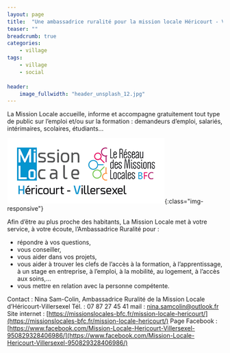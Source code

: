 ```yaml
---
layout: page
title:  "Une ambassadrice ruralité pour la mission locale Héricourt - Villersexel"
teaser: ""
breadcrumb: true
categories:
    - village
tags:
    - village
    - social
    
header:
    image_fullwidth: "header_unsplash_12.jpg"
---
```


La Mission Locale accueille, informe et accompagne gratuitement tout type de public sur l’emploi et/ou sur la formation : demandeurs d’emploi, salariés, intérimaires, scolaires, étudiants…

![Mission locale Héricourt - Villersexel](/assets/img/202102/logo_ML_hericourt.png){:class="img-responsive"}

Afin d’être au plus proche des habitants, La Mission Locale met à votre service, à votre écoute, l’Ambassadrice Ruralité pour :
- répondre à vos questions,
- vous conseiller,
- vous aider dans vos projets,
- vous aider à trouver les clefs de l’accès à la formation, à l’apprentissage, à un stage en entreprise, à l’emploi, à la mobilité, au logement, à l’accès aux soins,…
- vous mettre en relation avec la personne compétente.

Contact :  Nina Sam-Colin, Ambassadrice Ruralité de la Mission Locale d’Héricourt-Villersexel 
Tél. :  07 87 27 45 41 
mail : nina.samcolin@outlook.fr 
Site internet : [https://missionslocales-bfc.fr/mission-locale-hericourt/](https://missionslocales-bfc.fr/mission-locale-hericourt/) 
Page Facebook : [https://www.facebook.com/Mission-Locale-Hericourt-Villersexel-950829328406986/](https://www.facebook.com/Mission-Locale-Hericourt-Villersexel-950829328406986/) 


<!--more-->







